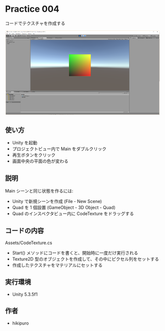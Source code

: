 ﻿# Practice 004

コードでテクスチャを作成する

![Practice 004](https://raw.githubusercontent.com/hikipuro/UnityPractice/image/image/screenshot/Practice-004.png)

## 使い方

- Unity を起動
- プロジェクトビュー内で Main をダブルクリック
- 再生ボタンをクリック
- 画面中央の平面の色が変わる

## 説明

Main シーンと同じ状態を作るには:

- Unity で新規シーンを作成 (File - New Scene)
- Quad を 1 個設置 (GameObject - 3D Object - Quad)
- Quad のインスペクタビュー内に CodeTexture をドラッグする

## コードの内容

Assets/CodeTexture.cs

- Start() メソッドにコードを書くと、開始時に一度だけ実行される
- Texture2D 型のオブジェクトを作成して、その中にピクセル列をセットする
- 作成したテクスチャをマテリアルにセットする

## 実行環境

- Unity 5.3.5f1

## 作者

- hikipuro

